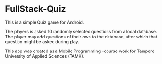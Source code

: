 # FullStack-Quiz

This is a simple Quiz game for Android.

The players is asked 10 randomly selected questions from a local database. The player may add questions of their own to the database, after which that question might be asked during play.

This app was created as a Mobile Programming -course work for Tampere University of Applied Sciences (TAMK).
